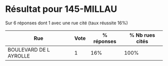 # Résultat pour 145-MILLAU

Sur 6 réponses dont 1 avec une rue cité (taux réussite 16%)

| Rue | Vote | % réponses | % Nb rues cités|
|-----|------|------------|----------------|
| BOULEVARD DE L AYROLLE | 1 | 16% | 100%|
